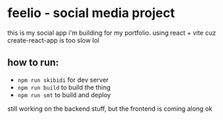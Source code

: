 # feelio - social media project

this is my social app i'm building for my portfolio. using react + vite cuz create-react-app is too slow lol

## how to run:

- `npm run skibidi` for dev server
- `npm run build` to build the thing
- `npm run smt` to build and deploy

still working on the backend stuff, but the frontend is coming along ok
